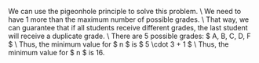 We can use the pigeonhole principle to solve this problem. \\
We need to have 1 more than the maximum number of possible grades. \\
That way, we can guarantee that if all students receive different grades, the last student will receive a duplicate grade. \\
There are 5 possible grades: $ A, B, C, D, F $ \\
Thus, the minimum value for $ n $ is $ 5 \cdot 3 + 1 $ \\
Thus, the minimum value for $ n $ is 16.
